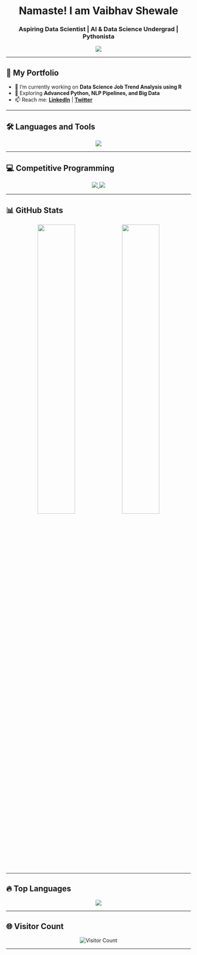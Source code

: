 <h1 align="center">Namaste! I am Vaibhav Shewale</h1>
<h3 align="center">Aspiring Data Scientist | AI & Data Science Undergrad | Pythonista</h3>

<p align="center">
  <img src="https://readme-typing-svg.herokuapp.com/?lines=Passionate+about+AI+%26+DS;Lifelong+Learner;Open+Source+Contributor;HackerRank+Python+Champion&center=true&width=500&height=50">
</p>

---

## 🚀 My Portfolio

- 🔭 I’m currently working on **Data Science Job Trend Analysis using R**
- 🌱 Exploring **Advanced Python, NLP Pipelines, and Big Data**
- 📫 Reach me: **[LinkedIn](www.linkedin.com/in/vaibhav-shewale01)** | **[Twitter](https://x.com/VladNoxAeterna)**

---

## 🛠️ Languages and Tools

<p align="center">
  <img src="https://skillicons.dev/icons?i=python,r,java,html,css,bootstrap,vscode,git,github,linux,postgresql" />
</p>

---

## 💻 Competitive Programming

<p align="center">
  <a href="https://www.hackerrank.com/vaibhavshewale">
    <img src="https://img.shields.io/badge/HackerRank-2%20⭐-green?style=for-the-badge&logo=hackerrank" />
  </a>
  <a href="https://leetcode.com/yourusername">
    <img src="https://img.shields.io/badge/LeetCode-Active-orange?style=for-the-badge&logo=leetcode" />
  </a>
</p>

---

## 📊 GitHub Stats

<p align="center">
  <img src="https://github-readme-stats.vercel.app/api?username=VaibhavShewale&show_icons=true&theme=radical" width="45%" />
  <img src="https://github-readme-streak-stats.herokuapp.com/?user=VaibhavShewale&theme=radical" width="45%" />
</p>

---

## 🔥 Top Languages

<p align="center">
  <img src="https://github-readme-stats.vercel.app/api/top-langs/?username=VaibhavShewale&layout=compact&theme=tokyonight" />
</p>

---

## 🌐 Visitor Count

<p align="center">
  <img src="https://profile-counter.glitch.me/vaibhavsss/count.svg" alt="Visitor Count" />
</p>

---
